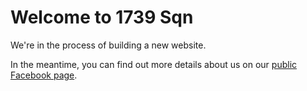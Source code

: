 Welcome to 1739 Sqn
===================

We're in the process of building a new website.

In the meantime, you can find out more details about us on our [public Facebook page](http://facebook.com/1739sqn).
